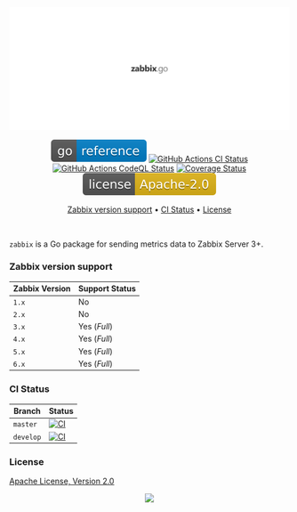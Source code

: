 <p align="center"><a href="#readme"><img src=".github/images/card.svg"/></a></p>

<p align="center">
  <a href="https://kaos.sh/g/go-zabbix"><img src=".github/images/godoc.svg"/></a>
  <a href="https://kaos.sh/w/go-zabbix/ci"><img src="https://kaos.sh/w/go-zabbix/ci.svg" alt="GitHub Actions CI Status" /></a>
  <a href="https://kaos.sh/w/go-zabbix/codeql"><img src="https://kaos.sh/w/go-zabbix/codeql.svg" alt="GitHub Actions CodeQL Status" /></a>
  <a href="https://kaos.sh/c/go-zabbix"><img src="https://kaos.sh/c/go-zabbix.svg" alt="Coverage Status" /></a>
  <a href="#license"><img src=".github/images/license.svg"/></a>
</p>

<p align="center"><a href="#zabbix-version-support">Zabbix version support</a> • <a href="#ci-status">CI Status</a> • <a href="#license">License</a></p>

<br/>

`zabbix` is a Go package for sending metrics data to Zabbix Server 3+.

### Zabbix version support

| Zabbix Version | Support Status |
|----------------|----------------|
| `1.x`          | No             |
| `2.x`          | No             |
| `3.x`          | Yes (_Full_)   |
| `4.x`          | Yes (_Full_)   |
| `5.x`          | Yes (_Full_)   |
| `6.x`          | Yes (_Full_)   |

### CI Status

| Branch | Status |
|--------|--------|
| `master` | [![CI](https://kaos.sh/w/go-zabbix/ci.svg?branch=master)](https://kaos.sh/w/go-zabbix/ci?query=branch:master) |
| `develop` | [![CI](https://kaos.sh/w/go-zabbix/ci.svg?branch=develop)](https://kaos.sh/w/go-zabbix/ci?query=branch:develop) |

### License

[Apache License, Version 2.0](https://www.apache.org/licenses/LICENSE-2.0)

<p align="center"><a href="https://essentialkaos.com"><img src="https://gh.kaos.st/ekgh.svg"/></a></p>
